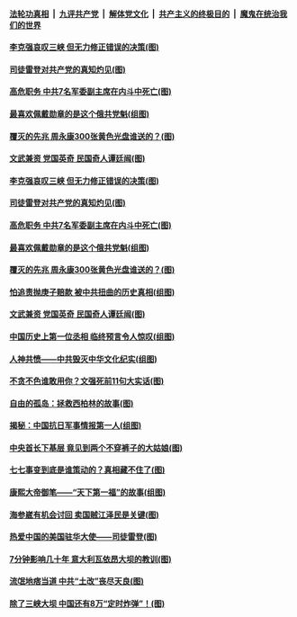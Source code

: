 ####  [法轮功真相](../../../../basic/blob/master/README.md?t=07101602) &nbsp;|&nbsp; [九评共产党](../../../../9ping.md/blob/master/README.md?t=07101602) &nbsp;|&nbsp; [解体党文化](../../../../jtdwh.md/blob/master/README.md?t=07101602)  &nbsp;|&nbsp; [共产主义的终极目的](../../../../gczydzjmd.md/blob/master/README.md?t=07101602) &nbsp;|&nbsp; [魔鬼在统治我们的世界](../../../../mgztzwmdsj.md/blob/master/README.md?t=07101602) 

#### [李克强哀叹三峡 但无力修正错误的决策(图)](../pages/p6/937538.md?t=07101602) 

#### [司徒雷登对共产党的真知灼见(图)](../pages/p6/934960.md?t=07101602) 

#### [高危职务 中共7名军委副主席在内斗中死亡(图)](../pages/p6/937966.md?t=07101602) 

#### [最喜欢佩戴勋章的是这个俄共党魁(组图)](../pages/p6/938666.md?t=07101602) 

#### [覆灭的先兆 周永康300张黄色光盘谁送的？(图)](../pages/p6/938537.md?t=07101602) 

#### [文武兼资 党国英奇 民国奇人谭廷闿(图)](../pages/p6/938512.md?t=07101602) 

#### [李克强哀叹三峡 但无力修正错误的决策(图)](../pages/p6/937538.md?t=07101602) 

#### [司徒雷登对共产党的真知灼见(图)](../pages/p6/934960.md?t=07101602) 

#### [高危职务 中共7名军委副主席在内斗中死亡(图)](../pages/p6/937966.md?t=07101602) 

#### [最喜欢佩戴勋章的是这个俄共党魁(组图)](../pages/p6/938666.md?t=07101602) 

#### [覆灭的先兆 周永康300张黄色光盘谁送的？(图)](../pages/p6/938537.md?t=07101602) 

#### [怕追责抛庚子赔款 被中共扭曲的历史真相(组图)](../pages/p6/938779.md?t=07101602) 

#### [文武兼资 党国英奇 民国奇人谭廷闿(图)](../pages/p6/938512.md?t=07101602) 

#### [中国历史上第一位丞相 临终预言令人惊叹(组图)](../pages/p6/938665.md?t=07101602) 

#### [人神共愤——中共毁灭中华文化纪实(组图)](../pages/p6/938791.md?t=07101602) 

#### [不贪不色谁敢用你？文强死前11句大实话(图)](../pages/p6/938533.md?t=07101602) 

#### [自由的孤岛：拯救西柏林的故事(图)](../pages/p6/938683.md?t=07101602) 

#### [揭秘：中国抗日军事情报第一人(组图)](../pages/p6/938662.md?t=07101602) 

#### [中央首长下基层 竟见到两个不穿裤子的大姑娘(图)](../pages/p6/937961.md?t=07101602) 

#### [七七事变到底是谁策动的？真相藏不住了(图)](../pages/p6/918522.md?t=07101602) 

#### [康熙大帝御笔——“天下第一福”的故事(组图)](../pages/p6/938350.md?t=07101602) 

#### [海参崴有机会讨回 卖国贼江泽民是关键(图)](../pages/p6/938782.md?t=07101602) 

#### [热爱中国的美国驻华大使——司徒雷登(图)](../pages/p6/934961.md?t=07101602) 

#### [7分钟影响几十年 意大利瓦依昂大坝的教训(图)](../pages/p6/937542.md?t=07101602) 

#### [流氓地痞当道 中共“土改”丧尽天良(图)](../pages/p6/937896.md?t=07101602) 

#### [除了三峡大坝 中国还有8万“定时炸弹”！(图)](../pages/p6/937540.md?t=07101602) 

